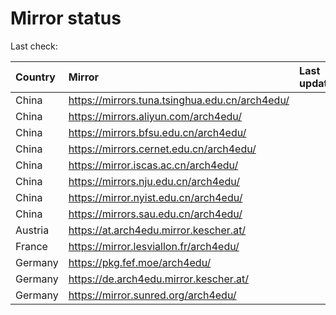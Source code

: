 <script src="./time.js"></script>
# Mirror status
Last check: <script type="text/javascript">localize(1739647050.6333961);</script>

|Country|Mirror|Last update|
|:------|:-----|:----------|
|China|https://mirrors.tuna.tsinghua.edu.cn/arch4edu/|<script type="text/javascript">localize(1739644581);</script>|
|China|https://mirrors.aliyun.com/arch4edu/|<script type="text/javascript">localize(1739601649);</script>|
|China|https://mirrors.bfsu.edu.cn/arch4edu/|<script type="text/javascript">localize(1739601649);</script>|
|China|https://mirrors.cernet.edu.cn/arch4edu/|<script type="text/javascript">localize(1739644581);</script>|
|China|https://mirror.iscas.ac.cn/arch4edu/|<script type="text/javascript">localize(1739601649);</script>|
|China|https://mirrors.nju.edu.cn/arch4edu/|<script type="text/javascript">localize(1739515293);</script>|
|China|https://mirror.nyist.edu.cn/arch4edu/|<script type="text/javascript">localize(1739601649);</script>|
|China|https://mirrors.sau.edu.cn/arch4edu/|<script type="text/javascript">localize(1731653531);</script>|
|Austria|https://at.arch4edu.mirror.kescher.at/|<script type="text/javascript">localize(1739601649);</script>|
|France|https://mirror.lesviallon.fr/arch4edu/|<script type="text/javascript">localize(1739601649);</script>|
|Germany|https://pkg.fef.moe/arch4edu/|<script type="text/javascript">localize(1739601649);</script>|
|Germany|https://de.arch4edu.mirror.kescher.at/|<script type="text/javascript">localize(1739601649);</script>|
|Germany|https://mirror.sunred.org/arch4edu/|<script type="text/javascript">localize(1739601649);</script>|

<script src="./tablefilter/tablefilter.js"></script>
<script src="./table.js"></script>